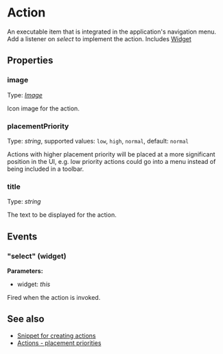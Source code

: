 ---
---
# Action
An executable item that is integrated in the application's navigation menu. Add a listener on *select* to implement the action.
Includes [Widget](Widget.md)

## Properties
### image
Type: *[Image](../types.md#image)*

Icon image for the action.
### placementPriority
Type: *string*, supported values: `low`, `high`, `normal`, default: `normal`

Actions with higher placement priority will be placed at a more significant position in the UI, e.g. low priority actions could go into a menu instead of being included in a toolbar.
### title
Type: *string*

The text to be displayed for the action.

## Events
### "select" (widget)

**Parameters:** 

- widget: *this*

Fired when the action is invoked.


## See also
- [Snippet for creating actions](https://github.com/eclipsesource/tabris-js/blob/master/snippets/action/action.js)
- [Actions - placement priorities](https://github.com/eclipsesource/tabris-js/blob/master/snippets/action-placement-priority/action-placement-priority.js)
